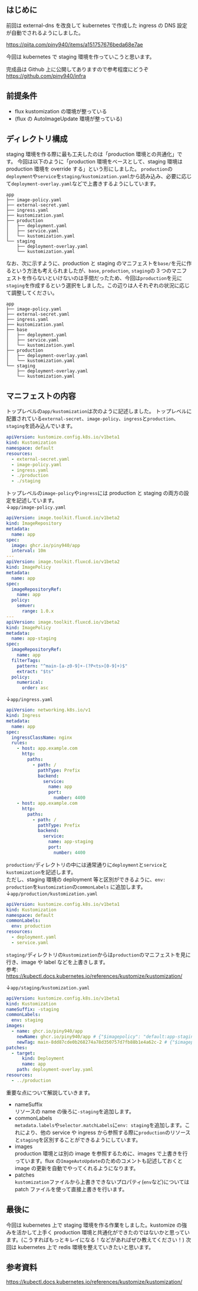 ## はじめに

前回は external-dns を改良して kubernetes で作成した ingress の DNS 設定が自動でされるようにしました。

https://qiita.com/piny940/items/a151757676beda68e7ae

今回は kubernetes で staging 環境を作っていこうと思います。

完成品は Github 上に公開してありますので参考程度にどうぞ
https://github.com/piny940/infra

## 前提条件

- flux kustomization の環境が整っている
- (flux の AutoImageUpdate 環境が整っている)

## ディレクトリ構成

staging 環境を作る際に最も工夫したのは「production 環境との共通化」です。
今回は以下のように「production 環境をベースとして、staging 環境は production 環境を override する」という形にしました。
`production`の`deployment`や`service`を`staging/kustomization.yaml`から読み込み、必要に応じて`deployment-overlay.yaml`などで上書きするようにしています。

```
app
├── image-policy.yaml
├── external-secret.yaml
├── ingress.yaml
├── kustomization.yaml
├── production
│   ├── deployment.yaml
│   ├── service.yaml
│   └── kustomization.yaml
└── staging
    ├── deployment-overlay.yaml
    └── kustomization.yaml
```

なお、次に示すように、production と staging のマニフェストを`base/`を元に作るという方法も考えられましたが、`base`, `production`, `staging`の 3 つのマニフェストを作らないといけないのは手間だったため、今回は`production`を元に`staging`を作成するという選択をしました。この辺りは人それぞれの状況に応じて調整してください。

```
app
├── image-policy.yaml
├── external-secret.yaml
├── ingress.yaml
├── kustomization.yaml
├── base
│   ├── deployment.yaml
│   ├── service.yaml
│   └── kustomization.yaml
├── production
│   ├── deployment-overlay.yaml
│   └── kustomization.yaml
└── staging
    ├── deployment-overlay.yaml
    └── kustomization.yaml
```

## マニフェストの内容

トップレベルの`app/kustomization`は次のように記述しました。
トップレベルに配置されている`external-secret`、`image-policy`、`ingress`と`production`、`staging`を読み込んでいます。

```yaml
apiVersion: kustomize.config.k8s.io/v1beta1
kind: Kustomization
namespace: default
resources:
  - external-secret.yaml
  - image-policy.yaml
  - ingress.yaml
  - ./production
  - ./staging
```

トップレベルの`image-policy`や`ingress`には production と staging の両方の設定を記述しています。  
↓`app/image-policy.yaml`

```yaml
apiVersion: image.toolkit.fluxcd.io/v1beta2
kind: ImageRepository
metadata:
  name: app
spec:
  image: ghcr.io/piny940/app
  interval: 10m
---
apiVersion: image.toolkit.fluxcd.io/v1beta2
kind: ImagePolicy
metadata:
  name: app
spec:
  imageRepositoryRef:
    name: app
  policy:
    semver:
      range: 1.0.x
---
apiVersion: image.toolkit.fluxcd.io/v1beta2
kind: ImagePolicy
metadata:
  name: app-staging
spec:
  imageRepositoryRef:
    name: app
  filterTags:
    pattern: "^main-[a-z0-9]+-(?P<ts>[0-9]+)$"
    extract: "$ts"
  policy:
    numerical:
      order: asc
```

↓`app/ingress.yaml`

```yaml
apiVersion: networking.k8s.io/v1
kind: Ingress
metadata:
  name: app
spec:
  ingressClassName: nginx
  rules:
    - host: app.example.com
      http:
        paths:
          - path: /
            pathType: Prefix
            backend:
              service:
                name: app
                port:
                  number: 4400
    - host: app.example.com
      http:
        paths:
          - path: /
            pathType: Prefix
            backend:
              service:
                name: app-staging
                port:
                  number: 4400
```

`production/`ディレクトリの中には通常通りに`deployment`と`service`と`kustomization`を記述します。  
ただし、staging 環境の deployment 等と区別ができるように、`env: production`を`kustomization`の`commonLabels` に追加します。  
↓`app/production/kustomization.yaml`

```yaml
apiVersion: kustomize.config.k8s.io/v1beta1
kind: Kustomization
namespace: default
commonLabels:
  env: production
resources:
  - deployment.yaml
  - service.yaml
```

`staging/`ディレクトリの`kustomization`からは`production`のマニフェストを見に行き、image や label などを上書きします。  
参考: https://kubectl.docs.kubernetes.io/references/kustomize/kustomization/

↓`app/staging/kustomization.yaml`

```yaml
apiVersion: kustomize.config.k8s.io/v1beta1
kind: Kustomization
nameSuffix: -staging
commonLabels:
  env: staging
images:
  - name: ghcr.io/piny940/app
    newName: ghcr.io/piny940/app # {"$imagepolicy": "default:app-staging:name"}
    newTag: main-8dd87cde0b268274a78d350757d7fb88b1e4a62c-2 # {"$imagepolicy": "default:app-staging:tag"}
patches:
  - target:
      kind: Deployment
      name: app
    path: deployment-overlay.yaml
resources:
  - ../production
```

重要な点について解説していきます。

- nameSuffix  
  リソースの name の後ろに`-staging`を追加します。
- commonLabels  
  `metadata.labels`や`selector.matchLabels`に`env: staging`を追加します。これにより、他の service や ingress から参照する際に`production`のリソースと`staging`を区別することができるようにしています。
- images  
  production 環境とは別の image を参照するために、images で上書きを行っています。flux の`ImageAutoUpdate`のためのコメントも記述しておくと image の更新を自動でやってくれるようになります。
- patches  
  `kustomization`ファイルから上書きできないプロパティ(`env`など)については patch ファイルを使って直接上書きを行います。

## 最後に

今回は kubernetes 上で staging 環境を作る作業をしました。kustomize の強みを活かして上手く production 環境と共通化ができたのではないかと思っています。(こうすればもっとキレイになる！などがあればぜひ教えてください！)
次回は kubernetes 上で redis 環境を整えていきたいと思います。

## 参考資料

https://kubectl.docs.kubernetes.io/references/kustomize/kustomization/
